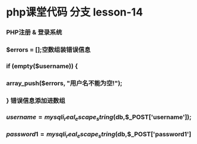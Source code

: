 #  php课堂代码 分支 lesson-14

### PHP注册 & 登录系统

### $errors = [];空数组装错误信息

###  if (empty($username)) {
###    		array_push($errors, "用户名不能为空!");
###    	} 错误信息添加进数组


###  $username = mysqli_real_escape_string($db,$_POST['username']);
###    	 $password1 = mysqli_real_escape_string($db,$_POST['password1']
